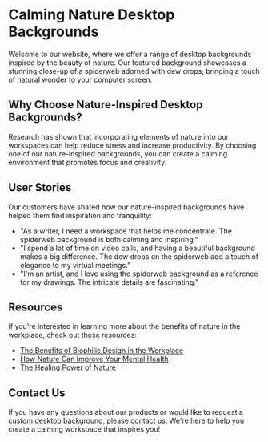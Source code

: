 <!--font:Poppins-->

# Calming Nature Desktop Backgrounds

Welcome to our website, where we offer a range of desktop backgrounds inspired by the beauty of nature. Our featured background showcases a stunning close-up of a spiderweb adorned with dew drops, bringing a touch of natural wonder to your computer screen.

## Why Choose Nature-Inspired Desktop Backgrounds?

Research has shown that incorporating elements of nature into our workspaces can help reduce stress and increase productivity. By choosing one of our nature-inspired backgrounds, you can create a calming environment that promotes focus and creativity.

## User Stories

Our customers have shared how our nature-inspired backgrounds have helped them find inspiration and tranquility:

- "As a writer, I need a workspace that helps me concentrate. The spiderweb background is both calming and inspiring."
- "I spend a lot of time on video calls, and having a beautiful background makes a big difference. The dew drops on the spiderweb add a touch of elegance to my virtual meetings."
- "I'm an artist, and I love using the spiderweb background as a reference for my drawings. The intricate details are fascinating."

## Resources

If you're interested in learning more about the benefits of nature in the workplace, check out these resources:

- [The Benefits of Biophilic Design in the Workplace](#)
- [How Nature Can Improve Your Mental Health](#)
- [The Healing Power of Nature](#)

## Contact Us

If you have any questions about our products or would like to request a custom desktop background, please [contact us](#). We're here to help you create a calming workspace that inspires you!

<!--

Write me content for website with wallpaper which alt text is:

"A close-up of a spiderweb with dew drops"

The name/title of the page should not be 1:1 copy of the alt text but rather a real content of the website which is using this wallpaper.

- Use markdown format 
- Start with heading
- Heading should be short and concise
- The content should look like a real website 
- The website should not be about the wallpaper, wallpaper is just a related background
- Heading should be contain work "wallpaper" or "background"
- Include real sections like references, contact, user stories, etc. use things relevant to the page purpose.
- Feel free to use structure like headings, bullets, numbering, blockquotes, paragraphs, horizontal lines, etc.
- You can use formatting like bold or _italic_
- You can include UTF-8 emojis
- Links should be only #hash anchors (and you can refer to the document itself)
- Do not include images


---


# Enhance Your Workspace with Nature-Inspired Wallpaper

Welcome to our website, where we offer a variety of nature-inspired wallpapers to enhance your workspace. Our featured wallpaper is a close-up of a spiderweb with dew drops, adding a touch of natural beauty to your desktop background.

## Why Choose Nature-Inspired Wallpaper?

Studies have shown that exposure to nature can reduce stress and improve productivity. By incorporating nature-inspired elements into your workspace, you can create a more calming and relaxing environment. Our selection of wallpapers allows you to bring the beauty of nature indoors, without leaving your desk.

## User Stories

Our customers love our nature-inspired wallpapers! Here are some examples of how they've incorporated them into their workspaces:

- "I work in a windowless office, and having a nature-inspired wallpaper on my computer screen helps me feel more connected to the outdoors."
- "As a graphic designer, I'm always looking for inspiration. The colors and textures in the nature-inspired wallpapers help spark my creativity."
- "I spend a lot of time on video calls, and having a beautiful background makes a big difference. The spiderweb wallpaper is subtle but adds a nice touch."

## References

Looking for more information on the benefits of nature in the workplace? Check out these resources:

- [The Benefits of Bringing Nature Into Your Workspace](#)
- [How Nature Can Make You Kinder, Happier, and More Creative](#)
- [The Biophilia Hypothesis](#)

## Contact Us

If you have any questions about our products or would like to inquire about custom wallpaper designs, please don't hesitate to [contact us](#). We're here to help you create a workspace that inspires you!


---


Heading should not include word "wallpaper". The website should not be about the wallpaper itself, wallpaper is just a related background, rewrite whole content.


---


# Find Inspiration in Nature with Our Desktop Backgrounds

Welcome to our website, where we offer a range of desktop backgrounds inspired by the beauty of nature. Our featured background is a stunning close-up of a spiderweb adorned with dew drops, adding a touch of natural wonder to your computer screen.

## Why Choose Nature-Inspired Desktop Backgrounds?

Research has shown that incorporating elements of nature into our workspaces can help reduce stress and increase productivity. By choosing one of our nature-inspired backgrounds, you can bring a sense of calm and tranquility to your digital workspace.

## User Stories

Our customers have shared how our nature-inspired backgrounds have helped them find inspiration and focus:

- "As a writer, I need a workspace that helps me concentrate. The spiderweb background is both calming and inspiring."
- "I spend a lot of time on video calls, and having a beautiful background makes a big difference. The dew drops on the spiderweb add a touch of elegance to my virtual meetings."
- "I'm an artist, and I love using the spiderweb background as a reference for my drawings. The intricate details are fascinating."

## Resources

If you're interested in learning more about the benefits of nature in the workplace, check out these resources:

- [The Benefits of Biophilic Design in the Workplace](#)
- [How Nature Can Improve Your Mental Health](#)
- [The Healing Power of Nature](#)

## Contact Us

If you have any questions about our products or would like to request a custom desktop background, please [contact us](#). We're here to help you find inspiration in nature!


---


Heading is too long, rewrite whole content.


---


# Connect with Nature Through Our Desktop Backgrounds

Welcome to our website, where we offer a range of desktop backgrounds inspired by the beauty of nature. Our featured background showcases a stunning close-up of a spiderweb adorned with dew drops, bringing a touch of natural wonder to your computer screen.

## Why Choose Nature-Inspired Desktop Backgrounds?

Research has shown that incorporating elements of nature into our workspaces can help reduce stress and increase productivity. By choosing one of our nature-inspired backgrounds, you can bring a sense of calm and tranquility to your digital workspace.

## User Stories

Our customers have shared how our nature-inspired backgrounds have helped them connect with nature and find inspiration:

- "As a writer, I need a workspace that helps me concentrate. The spiderweb background is both calming and inspiring."
- "I spend a lot of time on video calls, and having a beautiful background makes a big difference. The dew drops on the spiderweb add a touch of elegance to my virtual meetings."
- "I'm an artist, and I love using the spiderweb background as a reference for my drawings. The intricate details are fascinating."

## Resources

If you're interested in learning more about the benefits of nature in the workplace, check out these resources:

- [The Benefits of Biophilic Design in the Workplace](#)
- [How Nature Can Improve Your Mental Health](#)
- [The Healing Power of Nature](#)

## Contact Us

If you have any questions about our products or would like to request a custom desktop background, please [contact us](#). We're here to help you connect with nature and find inspiration!


---


Heading is too long, rewrite whole content.


---


# Nature-Inspired Desktop Backgrounds for a Calming Workspace

Welcome to our website, where we offer a range of desktop backgrounds inspired by the beauty of nature. Our featured background showcases a stunning close-up of a spiderweb adorned with dew drops, bringing a touch of natural wonder to your computer screen.

## Why Choose Nature-Inspired Desktop Backgrounds?

Research has shown that incorporating elements of nature into our workspaces can help reduce stress and increase productivity. By choosing one of our nature-inspired backgrounds, you can create a calming environment that promotes focus and creativity.

## User Stories

Our customers have shared how our nature-inspired backgrounds have helped them find inspiration and tranquility:

- "As a writer, I need a workspace that helps me concentrate. The spiderweb background is both calming and inspiring."
- "I spend a lot of time on video calls, and having a beautiful background makes a big difference. The dew drops on the spiderweb add a touch of elegance to my virtual meetings."
- "I'm an artist, and I love using the spiderweb background as a reference for my drawings. The intricate details are fascinating."

## Resources

If you're interested in learning more about the benefits of nature in the workplace, check out these resources:

- [The Benefits of Biophilic Design in the Workplace](#)
- [How Nature Can Improve Your Mental Health](#)
- [The Healing Power of Nature](#)

## Contact Us

If you have any questions about our products or would like to request a custom desktop background, please [contact us](#). We're here to help you create a calming workspace that inspires you!


---


Write me a Google font which is best fitting for the website.

Pick from the list:
- Montserrat
- Exo 2
- Roboto
- Great Vibes
- Poppins
- Alegreya
- Futura
- Open Sans
- Dancing Script
- Inter
- IBM Plex Sans
- Barlow Condensed
- Lobster
- Playfair Display
- Orbitron
- Lato
- Raleway


Write just the font name nothing else.


---


Poppins

-->
